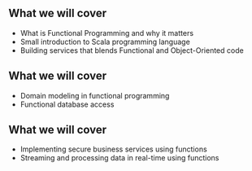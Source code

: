 ## What we will cover

- What is Functional Programming and why it matters
- Small introduction to Scala programming language
- Building services that blends Functional and Object-Oriented code



## What we will cover

- Domain modeling in functional programming
- Functional database access



## What we will cover

- Implementing secure business services using functions
- Streaming and processing data in real-time using functions 